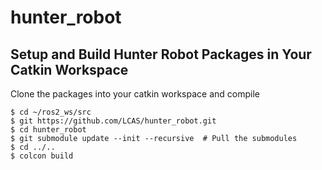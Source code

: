 # hunter_robot

## Setup and Build Hunter Robot Packages in Your Catkin Workspace

Clone the packages into your catkin workspace and compile

```
$ cd ~/ros2_ws/src
$ git https://github.com/LCAS/hunter_robot.git
$ cd hunter_robot
$ git submodule update --init --recursive  # Pull the submodules
$ cd ../..
$ colcon build
```
